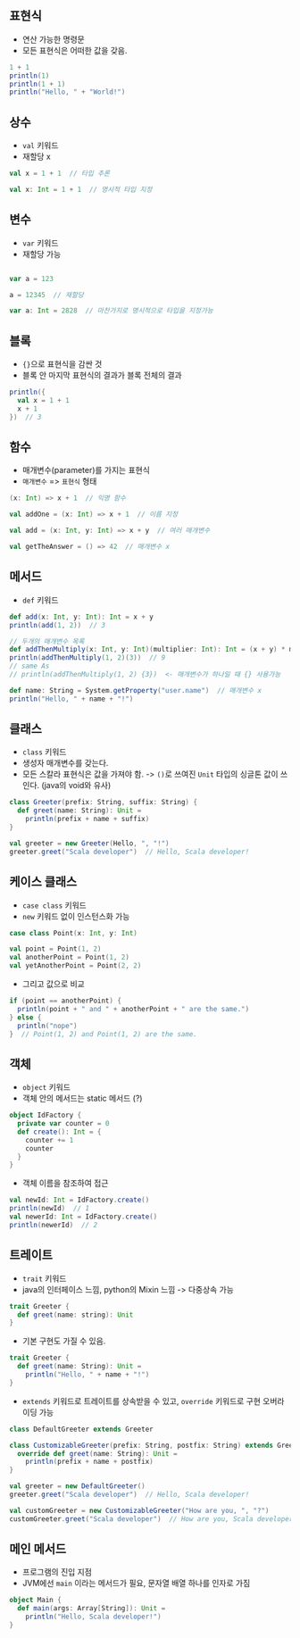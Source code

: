 ## 표현식
- 연산 가능한 명령문  
- 모든 표현식은 어떠한 값을 갖음.
```scala
1 + 1
println(1)
println(1 + 1)
println("Hello, " + "World!")
```

## 상수
- ```val``` 키워드  
- 재할당 x
```scala
val x = 1 + 1  // 타입 추론

val x: Int = 1 + 1  // 명시적 타입 지정
```

## 변수
- ```var``` 키워드
- 재할당 가능
```scala

var a = 123

a = 12345  // 재할당

var a: Int = 2828  // 마찬가지로 명시적으로 타입을 지정가능
```
 
## 블록
- ```{}```으로 표현식을 감싼 것  
- 블록 안 마지막 표현식의 결과가 블록 전체의 결과
```scala
println({
  val x = 1 + 1
  x + 1
})  // 3
```

## 함수
- 매개변수(parameter)를 가지는 표현식
- ```매개변수``` => ```표현식``` 형태
```scala
(x: Int) => x + 1  // 익명 함수

val addOne = (x: Int) => x + 1  // 이름 지정

val add = (x: Int, y: Int) => x + y  // 여러 매개변수

val getTheAnswer = () => 42  // 매개변수 x 
```

## 메서드
- ```def``` 키워드
```scala
def add(x: Int, y: Int): Int = x + y
println(add(1, 2))  // 3

// 두개의 매개변수 목록
def addThenMultiply(x: Int, y: Int)(multiplier: Int): Int = (x + y) * multiplier
println(addThenMultiply(1, 2)(3))  // 9
// same As 
// println(addThenMultiply(1, 2) {3})  <- 매개변수가 하나일 때 {} 사용가능

def name: String = System.getProperty("user.name")  // 매개변수 x
println("Hello, " + name + "!")
```

## 클래스
- ```class``` 키워드
- 생성자 매개변수를 갖는다.
- 모든 스칼라 표현식은 값을 가져야 함. -> ```()```로 쓰여진 ```Unit``` 타입의 싱글톤 값이 쓰인다. (java의 void와 유사)
```scala
class Greeter(prefix: String, suffix: String) {
  def greet(name: String): Unit = 
    println(prefix + name + suffix)
}

val greeter = new Greeter(Hello, ", "!")
greeter.greet("Scala developer")  // Hello, Scala developer!
```

## 케이스 클래스
- ```case class``` 키워드
- ```new``` 키워드 없이 인스턴스화 가능
```scala
case class Point(x: Int, y: Int)

val point = Point(1, 2)
val anotherPoint = Point(1, 2)
val yetAnotherPoint = Point(2, 2)
```
- 그리고 값으로 비교
```scala
if (point == anotherPoint) {
  println(point + " and " + anotherPoint + " are the same.")
} else {
  println("nope")
}  // Point(1, 2) and Point(1, 2) are the same.
```

## 객체
- ```object``` 키워드
- 객체 안의 메서드는 static 메서드 (?)
```scala
object IdFactory {
  private var counter = 0
  def create(): Int = {
    counter += 1
    counter
  }
}
```
- 객체 이름을 참조하여 접근
```scala
val newId: Int = IdFactory.create()
println(newId)  // 1
val newerId: Int = IdFactory.create()
println(newerId)  // 2
```

## 트레이트
- ```trait``` 키워드
- java의 인터페이스 느낌, python의 Mixin 느낌 -> 다중상속 가능
```scala
trait Greeter {
  def greet(name: string): Unit
}
```
- 기본 구현도 가질 수 있음.
```scala
trait Greeter {
  def greet(name: String): Unit = 
    println("Hello, " + name + "!")
}
```
- ```extends``` 키워드로 트레이트를 상속받을 수 있고, ```override``` 키워드로 구현 오버라이딩 가능
```scala
class DefaultGreeter extends Greeter

class CustomizableGreeter(prefix: String, postfix: String) extends Greeter {
  override def greet(name: String): Unit = 
    println(prefix + name + postfix)
}

val greeter = new DefaultGreeter()
greeter.greet("Scala developer")  // Hello, Scala developer!

val customGreeter = new CustomizableGreeter("How are you, ", "?")
customGreeter.greet("Scala developer")  // How are you, Scala developer?
```

## 메인 메서드
- 프로그램의 진입 지점
- JVM에선 ```main``` 이라는 메서드가 필요, 문자열 배열 하나를 인자로 가짐
```scala
object Main {
  def main(args: Array[String]): Unit =
    println("Hello, Scala developer!")
}
```

